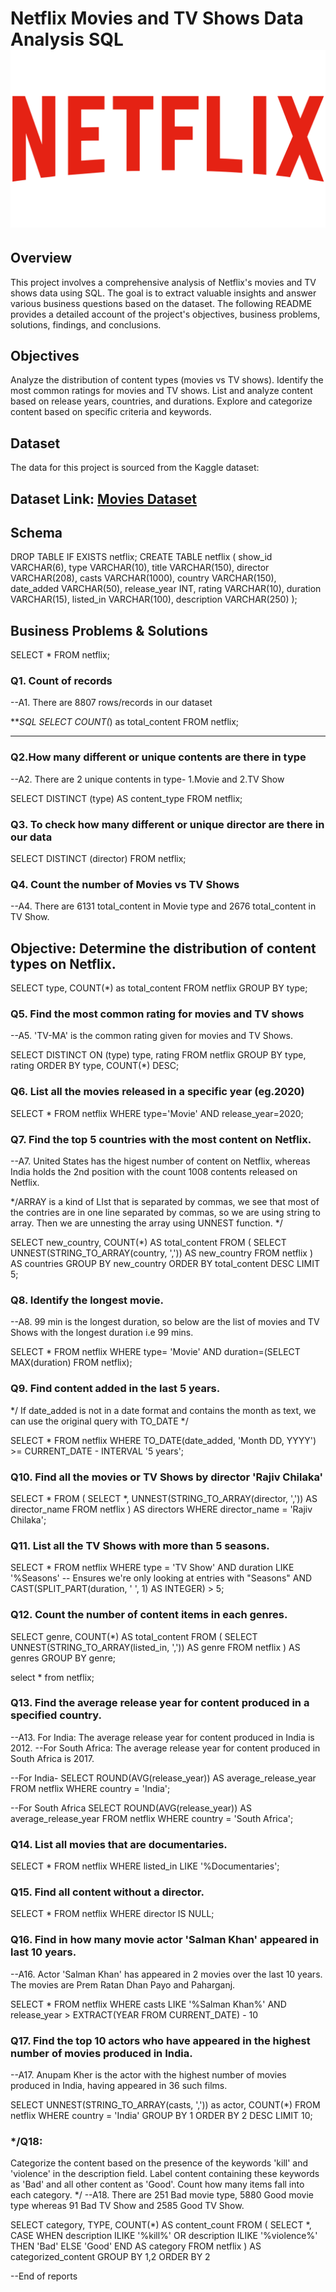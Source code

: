 # Netflix Movies and TV Shows Data Analysis SQL![Netflix Logo](https://github.com/seemaacharya/netflix_sql_project/blob/main/netflix_PNG25.png)
## Overview
This project involves a comprehensive analysis of Netflix's movies and TV shows data using SQL. The goal is to extract valuable insights and answer various business questions based on the dataset. The following README provides a detailed account of the project's objectives, business problems, solutions, findings, and conclusions.

## Objectives
Analyze the distribution of content types (movies vs TV shows).
Identify the most common ratings for movies and TV shows.
List and analyze content based on release years, countries, and durations.
Explore and categorize content based on specific criteria and keywords.

## Dataset
The data for this project is sourced from the Kaggle dataset:

## Dataset Link: [Movies Dataset](https://www.kaggle.com/datasets/shivamb/netflix-shows?resource=download)

## Schema
DROP TABLE IF EXISTS netflix;
CREATE TABLE netflix
(
	show_id VARCHAR(6),
	type VARCHAR(10),
	title VARCHAR(150),
	director VARCHAR(208),
	casts VARCHAR(1000),
	country VARCHAR(150),
	date_added VARCHAR(50),
	release_year INT,
	rating VARCHAR(10),
	duration VARCHAR(15),
	listed_in VARCHAR(100),
	description VARCHAR(250)
);

## Business Problems & Solutions
SELECT * FROM netflix;



### Q1. Count of records
--A1. There are 8807 rows/records in our dataset

***SQL
SELECT COUNT(*) as total_content FROM netflix;
***



### Q2.How many different or unique contents are there in type
--A2. There are 2 unique contents in type- 1.Movie and 2.TV Show


SELECT DISTINCT (type) AS content_type
FROM netflix;


### Q3. To check how many different or unique director are there in our data

SELECT DISTINCT (director) FROM netflix;


### Q4. Count the number of Movies vs TV Shows
--A4. There are 6131 total_content in Movie type and 2676 total_content in TV Show.

## Objective: Determine the distribution of content types on Netflix.



SELECT type,
COUNT(*) as total_content 
FROM netflix
GROUP BY type; 

### Q5. Find the most common rating for movies and TV shows
--A5. 'TV-MA' is the common rating given for movies and TV Shows.


SELECT DISTINCT ON (type) type, rating
FROM netflix
GROUP BY type, rating
ORDER BY type, COUNT(*) DESC;



### Q6. List all the movies released in a specific year (eg.2020)

SELECT * FROM netflix
WHERE 
	type='Movie'
	AND 
	release_year=2020;


### Q7. Find the top 5 countries with the most content on Netflix.
--A7. United States has the higest number of content on Netflix, whereas India holds the 2nd position with the count 1008 contents released on Netflix.
 
 */ARRAY is a kind of LIst that is separated by commas, we see that most of the contries are in
one line separated by commas, so we are using string to array. Then we are unnesting the array using UNNEST function.
*/


SELECT new_country, COUNT(*) AS total_content
FROM (
    SELECT UNNEST(STRING_TO_ARRAY(country, ',')) AS new_country
    FROM netflix
) AS countries
GROUP BY new_country
ORDER BY total_content DESC
LIMIT 5;




### Q8. Identify the longest movie.
--A8. 99 min is the longest duration, so below are the list of movies and TV Shows with the longest duration i.e 99 mins.

SELECT * FROM netflix 
WHERE 
	type= 'Movie'
	AND
	duration=(SELECT MAX(duration) FROM netflix);

 

	
### Q9. Find content added in the last 5 years.
*/
If date_added is not in a date format and contains the month as text, we can use the original
query with TO_DATE */


SELECT
*
FROM netflix
WHERE TO_DATE(date_added, 'Month DD, YYYY') >= CURRENT_DATE - INTERVAL '5 years';



### Q10. Find all the movies or TV Shows by director 'Rajiv Chilaka'

SELECT *
FROM (
    SELECT *, UNNEST(STRING_TO_ARRAY(director, ',')) AS director_name
    FROM netflix
) AS directors
WHERE director_name = 'Rajiv Chilaka';




### Q11. List all the TV Shows with more than 5 seasons.


SELECT *
FROM netflix
WHERE 
    type = 'TV Show'
    AND 
    duration LIKE '%Seasons'  -- Ensures we're only looking at entries with "Seasons"
    AND 
    CAST(SPLIT_PART(duration, ' ', 1) AS INTEGER) > 5;

    


### Q12. Count the number of content items in each genres.

SELECT genre, COUNT(*) AS total_content
FROM (
    SELECT UNNEST(STRING_TO_ARRAY(listed_in, ',')) AS genre
    FROM netflix
) AS genres
GROUP BY genre;

select * from netflix;



### Q13. Find the average release year for content produced in a specified country.
--A13. For India: The average release year for content produced in India is 2012.
--For South Africa: The average release year for content produced in South Africa is 2017.

--For India-
SELECT ROUND(AVG(release_year)) AS average_release_year
FROM netflix
WHERE country = 'India';

--For South Africa
SELECT ROUND(AVG(release_year)) AS average_release_year
FROM netflix
WHERE country = 'South Africa';



### Q14. List all movies that are documentaries.

SELECT * FROM netflix
WHERE listed_in LIKE '%Documentaries';




### Q15. Find all content without a director.

SELECT * FROM netflix
WHERE director IS NULL;



### Q16. Find in how many movie actor 'Salman Khan' appeared in last 10 years.
--A16. Actor 'Salman Khan' has appeared in 2 movies over the last 10 years. The movies are Prem Ratan Dhan Payo and Paharganj.

SELECT * FROM netflix
WHERE 
	casts LIKE '%Salman Khan%'
	AND 
	release_year > EXTRACT(YEAR FROM CURRENT_DATE) - 10 

 


### Q17. Find the top 10 actors who have appeared in the highest number of movies produced in India.
--A17. Anupam Kher is the actor with the highest number of movies produced in India, having appeared in 36 such films.

SELECT 
	UNNEST(STRING_TO_ARRAY(casts, ',')) as actor,
	COUNT(*)
FROM netflix
WHERE country = 'India'
GROUP BY 1
ORDER BY 2 DESC
LIMIT 10;




### */Q18:
Categorize the content based on the presence of the keywords 'kill' and 'violence' in 
the description field. Label content containing these keywords as 'Bad' and all other 
content as 'Good'. Count how many items fall into each category.
*/
--A18. There are 251 Bad movie type, 5880 Good movie type whereas 91 Bad TV Show and 2585 Good TV Show.

SELECT 
    category,
	TYPE,
    COUNT(*) AS content_count
FROM (
    SELECT 
		*,
        CASE 
            WHEN description ILIKE '%kill%' OR description ILIKE '%violence%' THEN 'Bad'
            ELSE 'Good'
        END AS category
    FROM netflix
) AS categorized_content
GROUP BY 1,2
ORDER BY 2



--End of reports


